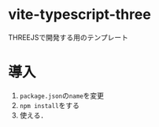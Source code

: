 # vite-typescript-three

THREEJSで開発する用のテンプレート

# 導入

1. `package.json`の`name`を変更
2. `npm install`をする
3. 使える．